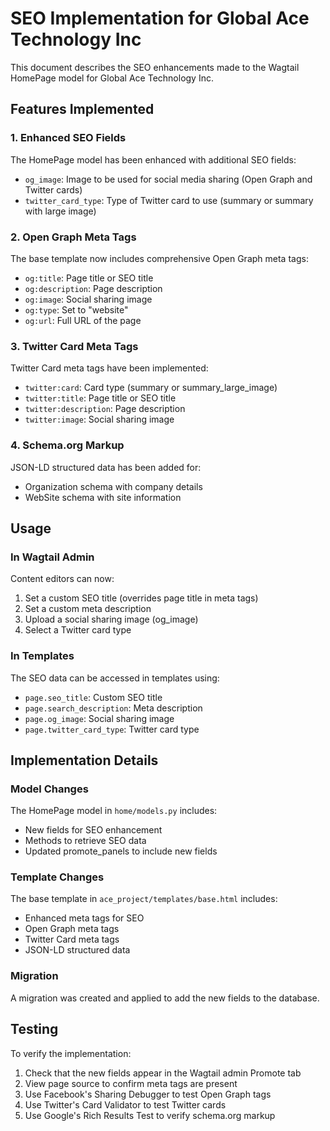 # SEO Implementation for Global Ace Technology Inc

This document describes the SEO enhancements made to the Wagtail HomePage model for Global Ace Technology Inc.

## Features Implemented

### 1. Enhanced SEO Fields
The HomePage model has been enhanced with additional SEO fields:
- `og_image`: Image to be used for social media sharing (Open Graph and Twitter cards)
- `twitter_card_type`: Type of Twitter card to use (summary or summary with large image)

### 2. Open Graph Meta Tags
The base template now includes comprehensive Open Graph meta tags:
- `og:title`: Page title or SEO title
- `og:description`: Page description
- `og:image`: Social sharing image
- `og:type`: Set to "website"
- `og:url`: Full URL of the page

### 3. Twitter Card Meta Tags
Twitter Card meta tags have been implemented:
- `twitter:card`: Card type (summary or summary_large_image)
- `twitter:title`: Page title or SEO title
- `twitter:description`: Page description
- `twitter:image`: Social sharing image

### 4. Schema.org Markup
JSON-LD structured data has been added for:
- Organization schema with company details
- WebSite schema with site information

## Usage

### In Wagtail Admin
Content editors can now:
1. Set a custom SEO title (overrides page title in meta tags)
2. Set a custom meta description
3. Upload a social sharing image (og_image)
4. Select a Twitter card type

### In Templates
The SEO data can be accessed in templates using:
- `page.seo_title`: Custom SEO title
- `page.search_description`: Meta description
- `page.og_image`: Social sharing image
- `page.twitter_card_type`: Twitter card type

## Implementation Details

### Model Changes
The HomePage model in `home/models.py` includes:
- New fields for SEO enhancement
- Methods to retrieve SEO data
- Updated promote_panels to include new fields

### Template Changes
The base template in `ace_project/templates/base.html` includes:
- Enhanced meta tags for SEO
- Open Graph meta tags
- Twitter Card meta tags
- JSON-LD structured data

### Migration
A migration was created and applied to add the new fields to the database.

## Testing
To verify the implementation:
1. Check that the new fields appear in the Wagtail admin Promote tab
2. View page source to confirm meta tags are present
3. Use Facebook's Sharing Debugger to test Open Graph tags
4. Use Twitter's Card Validator to test Twitter cards
5. Use Google's Rich Results Test to verify schema.org markup